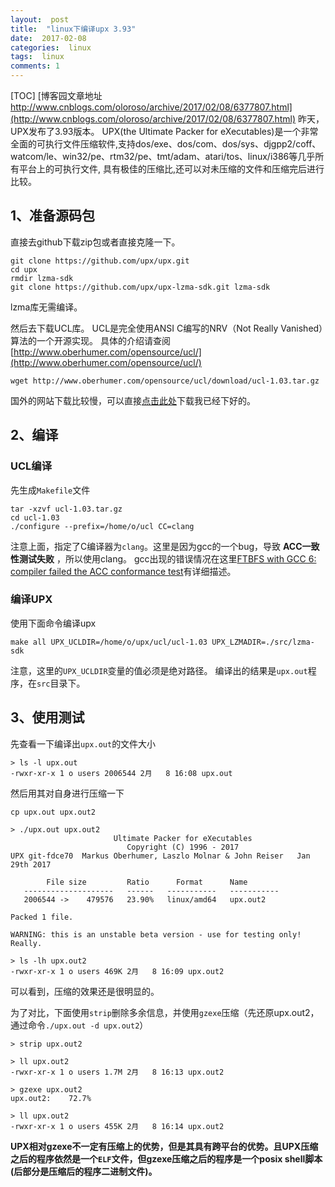 ```yaml
---
layout:  post
title:  "linux下编译upx 3.93"
date:  2017-02-08
categories:  linux
tags:  linux
comments: 1
---
```


[TOC]
[博客园文章地址 http://www.cnblogs.com/oloroso/archive/2017/02/08/6377807.html](http://www.cnblogs.com/oloroso/archive/2017/02/08/6377807.html)
昨天，UPX发布了3.93版本。
UPX(the Ultimate Packer for eXecutables)是一个非常全面的可执行文件压缩软件,支持dos/exe、dos/com、dos/sys、djgpp2/coff、 watcom/le、win32/pe、rtm32/pe、tmt/adam、atari/tos、linux/i386等几乎所有平台上的可执行文件, 具有极佳的压缩比,还可以对未压缩的文件和压缩完后进行比较。

## 1、准备源码包

直接去github下载zip包或者直接克隆一下。
```shell
git clone https://github.com/upx/upx.git
cd upx
rmdir lzma-sdk
git clone https://github.com/upx/upx-lzma-sdk.git lzma-sdk
```
lzma库无需编译。

然后去下载UCL库。
UCL是完全使用ANSI C编写的NRV（Not Really Vanished）算法的一个开源实现。 具体的介绍请查阅[http://www.oberhumer.com/opensource/ucl/](http://www.oberhumer.com/opensource/ucl/)
```shell
wget http://www.oberhumer.com/opensource/ucl/download/ucl-1.03.tar.gz
```
国外的网站下载比较慢，可以直接[点击此处](http://files.cnblogs.com/files/oloroso/ucl-1.03.tar.gz)下载我已经下好的。

## 2、编译

### UCL编译
先生成`Makefile`文件
```shell
tar -xzvf ucl-1.03.tar.gz
cd ucl-1.03
./configure --prefix=/home/o/ucl CC=clang
````
注意上面，指定了C编译器为`clang`。这里是因为gcc的一个bug，导致 **ACC一致性测试失败** ，所以使用clang。
gcc出现的错误情况在这里[FTBFS with GCC 6: compiler failed the ACC conformance test](https://bugs.debian.org/cgi-bin/bugreport.cgi?bug=811707)有详细描述。

### 编译UPX
使用下面命令编译upx
```shell
make all UPX_UCLDIR=/home/o/upx/ucl/ucl-1.03 UPX_LZMADIR=./src/lzma-sdk
```
注意，这里的`UPX_UCLDIR`变量的值必须是绝对路径。
编译出的结果是`upx.out`程序，在`src`目录下。

## 3、使用测试
先查看一下编译出`upx.out`的文件大小
```
> ls -l upx.out
-rwxr-xr-x 1 o users 2006544 2月   8 16:08 upx.out
```
然后用其对自身进行压缩一下
```shell
cp upx.out upx.out2

> ./upx.out upx.out2 
                       Ultimate Packer for eXecutables
                          Copyright (C) 1996 - 2017
UPX git-fdce70  Markus Oberhumer, Laszlo Molnar & John Reiser   Jan 29th 2017

        File size         Ratio      Format      Name
   --------------------   ------   -----------   -----------
   2006544 ->    479576   23.90%   linux/amd64   upx.out2                      

Packed 1 file.

WARNING: this is an unstable beta version - use for testing only! Really.

> ls -lh upx.out2
-rwxr-xr-x 1 o users 469K 2月   8 16:09 upx.out2
```
可以看到，压缩的效果还是很明显的。

为了对比，下面使用`strip`删除多余信息，并使用`gzexe`压缩（先还原upx.out2，通过命令`./upx.out -d upx.out2`）
```
> strip upx.out2 

> ll upx.out2
-rwxr-xr-x 1 o users 1.7M 2月   8 16:13 upx.out2

> gzexe upx.out2
upx.out2:	 72.7%

> ll upx.out2   
-rwxr-xr-x 1 o users 455K 2月   8 16:14 upx.out2
```

**UPX相对gzexe不一定有压缩上的优势，但是其具有跨平台的优势。且UPX压缩之后的程序依然是一个`ELF`文件，但gzexe压缩之后的程序是一个posix shell脚本(后部分是压缩后的程序二进制文件)。**